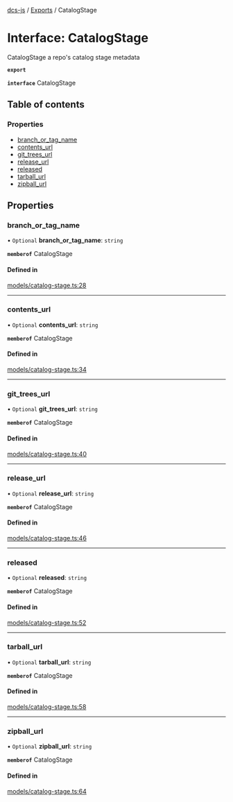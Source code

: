 [dcs-js](../README.md) / [Exports](../modules.md) / CatalogStage

# Interface: CatalogStage

CatalogStage a repo\'s catalog stage metadata

**`export`**

**`interface`** CatalogStage

## Table of contents

### Properties

- [branch\_or\_tag\_name](CatalogStage.md#branch_or_tag_name)
- [contents\_url](CatalogStage.md#contents_url)
- [git\_trees\_url](CatalogStage.md#git_trees_url)
- [release\_url](CatalogStage.md#release_url)
- [released](CatalogStage.md#released)
- [tarball\_url](CatalogStage.md#tarball_url)
- [zipball\_url](CatalogStage.md#zipball_url)

## Properties

### <a id="branch_or_tag_name" name="branch_or_tag_name"></a> branch\_or\_tag\_name

• `Optional` **branch\_or\_tag\_name**: `string`

**`memberof`** CatalogStage

#### Defined in

[models/catalog-stage.ts:28](https://github.com/unfoldingWord/dcs-js/blob/42a7ab5/models/catalog-stage.ts#L28)

___

### <a id="contents_url" name="contents_url"></a> contents\_url

• `Optional` **contents\_url**: `string`

**`memberof`** CatalogStage

#### Defined in

[models/catalog-stage.ts:34](https://github.com/unfoldingWord/dcs-js/blob/42a7ab5/models/catalog-stage.ts#L34)

___

### <a id="git_trees_url" name="git_trees_url"></a> git\_trees\_url

• `Optional` **git\_trees\_url**: `string`

**`memberof`** CatalogStage

#### Defined in

[models/catalog-stage.ts:40](https://github.com/unfoldingWord/dcs-js/blob/42a7ab5/models/catalog-stage.ts#L40)

___

### <a id="release_url" name="release_url"></a> release\_url

• `Optional` **release\_url**: `string`

**`memberof`** CatalogStage

#### Defined in

[models/catalog-stage.ts:46](https://github.com/unfoldingWord/dcs-js/blob/42a7ab5/models/catalog-stage.ts#L46)

___

### <a id="released" name="released"></a> released

• `Optional` **released**: `string`

**`memberof`** CatalogStage

#### Defined in

[models/catalog-stage.ts:52](https://github.com/unfoldingWord/dcs-js/blob/42a7ab5/models/catalog-stage.ts#L52)

___

### <a id="tarball_url" name="tarball_url"></a> tarball\_url

• `Optional` **tarball\_url**: `string`

**`memberof`** CatalogStage

#### Defined in

[models/catalog-stage.ts:58](https://github.com/unfoldingWord/dcs-js/blob/42a7ab5/models/catalog-stage.ts#L58)

___

### <a id="zipball_url" name="zipball_url"></a> zipball\_url

• `Optional` **zipball\_url**: `string`

**`memberof`** CatalogStage

#### Defined in

[models/catalog-stage.ts:64](https://github.com/unfoldingWord/dcs-js/blob/42a7ab5/models/catalog-stage.ts#L64)
